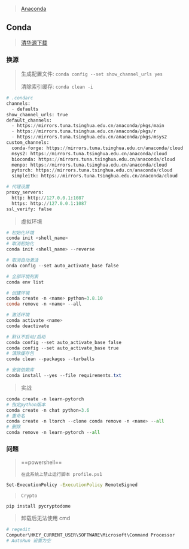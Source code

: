 <!--
title: 00-Conda配置
sort:
-->

> [Anaconda](https://mirrors.tuna.tsinghua.edu.cn/anaconda/archive/?C=M&O=D)

## Conda

> [清华源下载](https://mirrors.tuna.tsinghua.edu.cn/anaconda/archive/)

### 换源

> 生成配置文件: `conda config --set show_channel_urls yes`
>
> 清除索引缓存: `conda clean -i`

```python
# .condarc
channels:
  - defaults
show_channel_urls: true
default_channels:
  - https://mirrors.tuna.tsinghua.edu.cn/anaconda/pkgs/main
  - https://mirrors.tuna.tsinghua.edu.cn/anaconda/pkgs/r
  - https://mirrors.tuna.tsinghua.edu.cn/anaconda/pkgs/msys2
custom_channels:
  conda-forge: https://mirrors.tuna.tsinghua.edu.cn/anaconda/cloud
  msys2: https://mirrors.tuna.tsinghua.edu.cn/anaconda/cloud
  bioconda: https://mirrors.tuna.tsinghua.edu.cn/anaconda/cloud
  menpo: https://mirrors.tuna.tsinghua.edu.cn/anaconda/cloud
  pytorch: https://mirrors.tuna.tsinghua.edu.cn/anaconda/cloud
  simpleitk: https://mirrors.tuna.tsinghua.edu.cn/anaconda/cloud

# 代理设置
proxy_servers:
  http: http://127.0.0.1:1087
  https: http://127.0.0.1:1087
ssl_verify: false
```

> 虚拟环境

```powershell
# 初始化环境
conda init <shell_name>
# 取消初始化
conda init <shell_name> --reverse

# 取消自动激活
onda config --set auto_activate_base false

# 全部环境列表
conda env list

# 创建环境
conda create -n <name> python=3.8.10
conda remove -n <name> --all

# 激活环境
conda activate <name>
conda deactivate

# 默认不启动/启动
conda config --set auto_activate_base false
conda config --set auto_activate_base true
# 清除缓存包
conda clean --packages --tarballs

# 安装依赖库
conda install --yes --file requirements.txt
```

> 实战

```python
conda create -n learn-pytorch
# 指定python版本
conda create -n chat python=3.6
# 重命名
conda create -n ltorch --clone conda remove -n <name> --all
# 删除
conda remove -n learn-pytorch --all

```

### 问题

> ==powershell==
>
> `在此系统上禁止运行脚本 profile.ps1`

```bash
Set-ExecutionPolicy -ExecutionPolicy RemoteSigned
```

> `Crypto`

```
pip install pycryptodome
```

> 卸载后无法使用 cmd

```bash
# regedit
Computer\HKEY_CURRENT_USER\SOFTWARE\Microsoft\Command Processor
# AutoRun 设置为空
```
